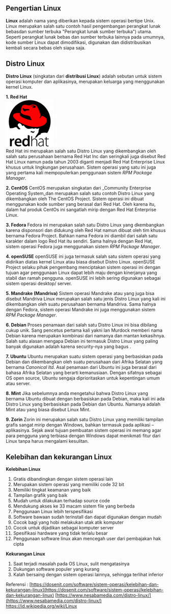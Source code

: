 ## Pengertian Linux
**Linux** adalah nama yang diberikan kepada sistem operasi bertipe Unix. Linux merupakan salah satu contoh hasil pengembangan perangkat lunak bebasdan sumber terbuka "Perangkat lunak sumber terbuka") utama. Seperti perangkat lunak bebas dan sumber terbuka lainnya pada umumnya, kode sumber Linux dapat dimodifikasi, digunakan dan didistribusikan kembali secara bebas oleh siapa saja.

## Distro Linux
**Distro Linux** (singkatan dari **distribusi Linux**) adalah sebutan untuk sistem operasi komputer dan aplikasinya, merupakan keluarga yang menggunakan kernel Linux.

**1. Red Hat**  
![Red Hat](img/RedHat-150x150.png  "Red Hat")  
Red Hat ini merupakan salah satu Distro Linux yang dikembangkan oleh salah satu perusahaan bernama Red Hat Inc dan seringkali juga disebut Red Hat Linux namun pada tahun 2003 diganti menjadi Red Hat Enterprise Linux khusus untuk lingkungan perusahaan. Sistem operasi yang satu ini juga yang pertama kali mempopulerkan penggunaan sistem _RPM Package Manager_.

**2. CentOS**
CentOS merupakan singkatan dari _Community Enterprise Operating System_dan merupakan salah satu contoh Distro Linux yang dikembangkan oleh The CentOS Project. Sistem operasi ini dibuat menggunakan kode sumber yang berasal dari Red Hat. Oleh karena itu, dalam hal produk CentOs ini sangatlah mirip dengan Red Hat Enterprise Linux.

**3. Fedora**
Fedora ini merupakan salah satu Distro Linux yang dkembangkan karena disponsori dan didukung oleh Red Hat namun dibuat oleh tim khusus bernama Fedora Project. Bahkan nama Fedora ini diambil dari salah satu karakter dalam logo Red Hat itu sendiri. Sama halnya dengan Red Hat, sistem operasi Fedora juga menggunakan sistem _RPM Package Manager_.

**4. openSUSE**
openSUSE ini juga termasuk salah satu sistem operasi yang didirikan diatas kernel Linux atau biasa disebut Distro Linux. openSUSE Project selaku pihak pengembang menciptakan sistem operasi ini dengan tujuan agar penggunaan Linux dapat lebih maju dengan kinerjanya yang stabil dan ramah pengguna. openSUSE ini lebih sering digunakan sebagai sistem operasi desktop/ server.

**5. Mandrake (Mandriva)**
Sistem operasi Mandrake atau yang juga bisa disebut Mandriva Linux merupakan salah satu jenis Distro Linux yang kali ini dikembangkan oleh suatu perusahaan bernama Mandriva. Sama halnya dengan Fedora, sistem operasi Mandrake ini juga menggunakan sistem _RPM Package Manager_.

**6. Debian**
Proses penamaan dari salah satu Distro Linux ini bisa dibilang cukup unik. Sang pencetus pertama kali yakni Ian Murdock memberi nama Debian karena merupakan kombinasi dari namanya dan mantan kekasihnya. Salah satu alasan mengapa Debian ini termasuk Distro Linux yang paling banyak digunakan adalah karena security-nya yang bagus .

**7. Ubuntu**
Ubuntu merupakan suatu sistem operasi yang berbasiskan pada Debian dan dikembangkan oleh suatu perusahaan dari Afrika Selatan yang bernama _Canonical ltd_. Asal penamaan dari Ubuntu ini juga berasal dari bahasa Afrika Selatan yang berarti kemanusiaan. Dengan sifatnya sebagai OS open source, Ubuntu sengaja diprioritaskan untuk kepentingan umum atau server.

**8. Mint**
Jika sebelumnya anda mengetahui bahwa Distro Linux yang bernama Ubuntu dibuat dengan berbasiskan pada Debian, maka kali ini ada Distro Linux yang berbasiskan pada Debian dan Ubuntu. Namanya adalah Mint atau yang biasa disebut Linux Mint.

**9. Zorin**
Zorin ini merupakan salah satu Distro Linux yang memiliki tampilan grafis sangat mirip dengan Windows, bahkan termasuk pada aplikasi – aplikasinya. Sejak awal tujuan pembuatan sistem operasi ini memang agar para pengguna yang terbiasa dengan Windows dapat menikmati fitur dari Linux tanpa harus mengalami kesulitan.

## Kelebihan dan kekurangan Linux
**Kelebihan Linux**

 1. Gratis dibandingkan dengan sistem operasi lain
 2. Merupakan sistem operasi yang memiliki code 32 bit
 3. Memiliki tingkat keamanan yang baik
 4. Tampilan grafik yang baik
 5. Mudah untuk dilakukan terhadap source code
 6. Mendukung akses ke 33 macam sistem file yang berbeda
 7. Penggunaan Linux lebih terspesifikasi
 8. Software bawaan sudah terinstall dan dapat digunakan dengan mudah
 9. Cocok bagi yang hobi melakukan utak atik komputer
 10. Cocok untuk dijadikan sebagai komputer server
 11.  Spesifikasi hardware yang tidak terlalu besar
 12. Penggunaan software linux akan mencegah user dari pembajakan hak cipta

**Kekurangan Linux**  

 1. Saat terjadi masalah pada OS Linux, sulit mengatasinya
 2. Dukungan software populer yang kurang
 3. Kalah bersaing dengan sistem operasi lainnya, sehingga terlihat inferior
 
Referensi :
[https://dosenit.com/software/sistem-operasi/kelebihan-dan-kekurangan-linux](https://dosenit.com/software/sistem-operasi/kelebihan-dan-kekurangan-linux)
[https://www.nesabamedia.com/distro-linux/](https://www.nesabamedia.com/distro-linux/)
https://id.wikipedia.org/wiki/Linux
